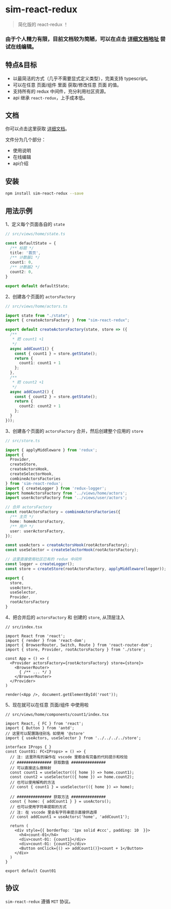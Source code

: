 # sim-react-redux
> 简化版的 react-redux ！

### 由于个人精力有限，目前文档较为简陋，可以在点击 [详细文档地址](https://hannq.github.io/sim-react-redux/) 尝试在线编辑。

## 特点&目标

+ 以最简洁的方式（几乎不需要显式定义类型），完美支持 typescript。
+ 可以在任意 页面/组件 里面 获取/修改任意 页面 的值。
+ 支持所有的 redux 中间件，充分利用社区资源。
+ api 继承 `react-redux`，上手成本低。

## 文档

你可以点击这里获取 [详细文档](https://hannq.github.io/sim-react-redux/)。

文件分为几个部分：

+ 使用说明
+ 在线编辑
+ api介绍

## 安装

```bash
npm install sim-react-redux --save
```

## 用法示例

1、定义每个页面各自的 `state`

```typescript
// src/views/home/state.ts

const defaultState = {
  /** 标题 */
  title: '首页',
  /** 计数器1 */
  count1: 0,
  /** 计数器2 */
  count2: 0,
}

export default defaultState;
```

2、创建各个页面的 `actorsFactory`

```typescript
// src/views/home/actors.ts

import state from "./state";
import { createActorsFactory } from "sim-react-redux";

export default createActorsFactory(state, store => ({
  /**
   * 把 count1 +1
   */
  async addCount1() {
    const { count1 } = store.getState();
    return {
      count1: count1 + 1
    };
  },
  /**
   * 把 count2 +1
   */
  async addCount2() {
    const { count2 } = store.getState();
    return {
      count2: count2 + 1
    };
  }
}));
```

3、创建各个页面的 `actorsFactory` 合并，然后创建整个应用的 `store`

```typescript
// src/store.ts

import { applyMiddleware } from 'redux';
import {
  Provider,
  createStore,
  createActorsHook,
  createSelectorHook,
  combineActorsFactories
} from 'sim-react-redux';
import { createLogger } from 'redux-logger';
import homeActorsFactory from '../views/home/actors';
import userActorsFactory from '../views/user/actors';

// 合并 actorsFactory
const rootActorsFactory = combineActorsFactories({
  /** 主页 */
  home: homeActorsFactory,
  /** 用户 */
  user: userActorsFactory,
});

const useActors = createActorsHook(rootActorsFactory);
const useSelector = createSelectorHook(rootActorsFactory);

// 这里直接使用社区已有的 redux 中间件
const logger = createLogger();
const store = createStore(rootActorsFactory, applyMiddleware(logger));

export {
  store,
  useActors,
  useSelector,
  Provider,
  rootActorsFactory
}
```

4、把合并后的 `actorsFactory` 和 创建的 `store`, 从顶层注入

```tsx
// src/index.tsx

import React from 'react';
import { render } from 'react-dom';
import { BrowserRouter, Switch, Route } from 'react-router-dom';
import { store, Provider, rootActorsFactory } from './store';

const App = () => (
  <Provider actorsFactory={rootActorsFactory} store={store}>
    <BrowserRouter>
      { /** ... */ }
    </BrowserRouter>
  </Provider>
)

render(<App />, document.getElementById('root'));
```

5、现在就可以在任意 页面/组件 中使用啦

```tsx
// src/views/home/components/count1/index.tsx

import React, { FC } from 'react';
import { Button } from 'antd';
// 这里可以配置路径别名 如使用 '@store'
import { useActors, useSelector } from '../../../../store';

interface IProps { }
const Count01: FC<IProps> = () => {
  // 注: 这里所有的操作在 vscode 里都会有完备的代码提示和校验
  // ############### 获取数值 ###############
  // 可以直接这么做映射
  const count1 = useSelector(({ home }) => home.count1);
  const count2 = useSelector(({ home }) => home.count2);
  // 也可以使用解构的方法
  // const { count1 } = useSelector(({ home }) => home);

  // ############### 获取方法 ###############
  const { home: { addCount1 } } = useActors();
  // 也可以使用字符串提取的方式
  // 注: 在 vscode 里会有字符串提示直接供选择
  // const addCount1 = useActors('home', 'addCount1');

  return (
    <div style={{ borderTop: '1px solid #ccc', padding: 10  }}>
      <h4>count-01</h4>
      <div>count-01: {count1}</div>
      <div>count-01: {count2}</div>
      <Button onClick={() => addCount1()}>count + 1</Button>
    </div>
  )
}

export default Count01
```

## 协议

`sim-react-redux` 遵循 `MIT` 协议。
